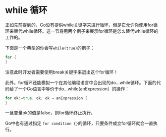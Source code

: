 # **while 循环**
正如先前提到的，Go没有提供while关键字来进行循环，但是它允许你使用for循环来替代while循环。这一节将用两个例子来展示for循环是怎么替代while循环的工作的。

下面是一个典型的你会写```while(true)```的例子：

```go
for {
}
```

注意此时开发者需要使用break关键字来退出这个for循环！

此外，for循环还能模拟一个在其他编程语言中会出现的do...while循环。下面的代码给了一个Go语言中等价于do...while(anExpression）的操作：

```go
for ok:=true; ok; ok = anExpression {
}
```

一旦变量ok的值是false，则for循环终止执行。

Go中也有通过指定 ```for condition {}```的循环，只要条件成立for循环就会一直执行。
